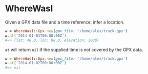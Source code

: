 # WhereWasI

Given a GPX data file and a time reference, infer a location.

```ruby
w = WhereWasI::Gpx.new(gpx_file: '/home/alex/track.gpx')
w.at('2014-01-01T00:00:00Z')
#=> {lat: 48.0, lon: 98.0, elevation: 1000}
```

`at` will return `nil` if the supplied time is not covered by the GPX data.

```ruby
w = WhereWasI::Gpx.new(gpx_file: '/home/alex/track.gpx')
w.at('2014-01-02T00:00:00Z')
#=> nil
```

